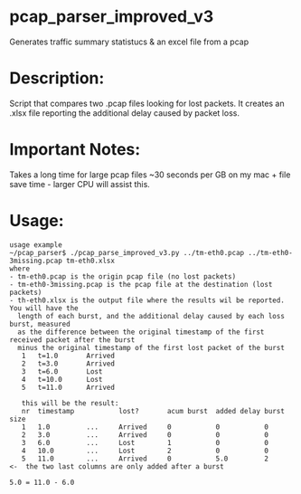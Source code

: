 # pcap_parser_improved_v3
Generates traffic summary statistucs & an excel file from a pcap

# Description:
Script that compares two .pcap files looking for lost packets. It creates an .xlsx file reporting the additional delay caused by packet loss.

# Important Notes:
Takes a long time for large pcap files ~30 seconds per GB on my mac + file save time - larger CPU will assist this.

# Usage:
```
usage example
~/pcap_parser$ ./pcap_parse_improved_v3.py ../tm-eth0.pcap ../tm-eth0-3missing.pcap tm-eth0.xlsx
where
- tm-eth0.pcap is the origin pcap file (no lost packets)
- tm-eth0-3missing.pcap is the pcap file at the destination (lost packets)
- th-eth0.xlsx is the output file where the results wil be reported. You will have the
  length of each burst, and the additional delay caused by each loss burst, measured
  as the difference between the original timestamp of the first received packet after the burst
  minus the original timestamp of the first lost packet of the burst
   1   t=1.0       Arrived
   2   t=3.0       Arrived
   3   t=6.0       Lost
   4   t=10.0      Lost
   5   t=11.0      Arrived

   this will be the result:
   nr  timestamp           lost?       acum burst  added delay burst size
   1   1.0         ...     Arrived     0           0           0
   2   3.0         ...     Arrived     0           0           0
   3   6.0         ...     Lost        1           0           0
   4   10.0        ...     Lost        2           0           0
   5   11.0        ...     Arrived     0           5.0         2       <-  the two last columns are only added after a burst
                                                                           5.0 = 11.0 - 6.0 
```
